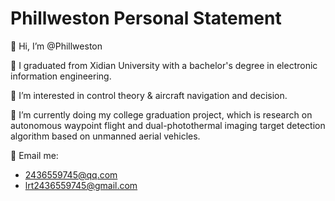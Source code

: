 # Phillweston Personal Statement

👋 Hi, I’m @Phillweston

🏫 I graduated from Xidian University with a bachelor's degree in electronic information engineering.

👀 I’m interested in control theory & aircraft navigation and decision.

🌱 I’m currently doing my college graduation project, which is research on autonomous waypoint flight and dual-photothermal imaging target detection algorithm based on unmanned aerial vehicles.

📧 Email me:

- 2436559745@qq.com
- lrt2436559745@gmail.com
